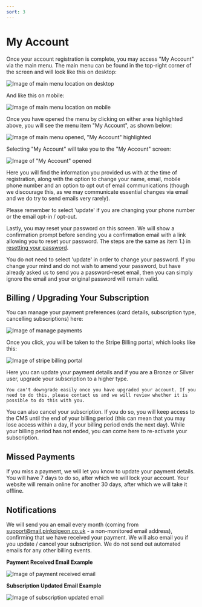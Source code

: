 ```yaml
---
sort: 3
---
```


# My Account

Once your account registration is complete, you may access "My Account" via the main menu. The main menu can be found in the top-right corner of the screen and will look like this on desktop:

![Image of main menu location on desktop](https://raw.githubusercontent.com/pinkpigeondocs/Pink-Pigeon-Documentation/master/docs/2_Account_Setup_And_Login/images/main_menu_location_desktop.png)

And like this on mobile:

![Image of main menu location on mobile](https://raw.githubusercontent.com/pinkpigeondocs/Pink-Pigeon-Documentation/master/docs/2_Account_Setup_And_Login/images/main_menu_location_mobile.png)

Once you have opened the menu by clicking on either area highlighted above, you will see the menu item "My Account", as shown below:

![Image of main menu opened, "My Account" highlighted](https://raw.githubusercontent.com/pinkpigeondocs/Pink-Pigeon-Documentation/master/docs/2_Account_Setup_And_Login/images/main_menu_my_account.png)

Selecting "My Account" will take you to the "My Account" screen:

![Image of "My Account" opened](https://raw.githubusercontent.com/pinkpigeondocs/Pink-Pigeon-Documentation/master/docs/2_Account_Setup_And_Login/images/my_account_main.png)

Here you will find the information you provided us with at the time of registration, along with the option to change your name, email, mobile phone number and an option to opt out of email communications (though we discourage this, as we may communicate essential changes via email and we do try to send emails very rarely).

Please remember to select 'update' if you are changing your phone number or the email opt-in / opt-out.

Lastly, you may reset your password on this screen. We will show a confirmation prompt before sending you a confirmation email with a link allowing you to reset your password. The steps are the same as item 1.) in [resetting your password][resetpw].

You do not need to select 'update' in order to change your password. If you change your mind and do not wish to amend your password, but have already asked us to send you a password-reset email, then you can simply ignore the email and your original password will remain valid.

## Billing / Upgrading Your Subscription

You can manage your payment preferences (card details, subscription type, cancelling subscriptions) here:

![Image of manage payments](https://raw.githubusercontent.com/pinkpigeondocs/Pink-Pigeon-Documentation/master/docs/2_Account_Setup_And_Login/images/manage_payments.png)

Once you click, you will be taken to the Stripe Billing portal, which looks like this:

![Image of stripe billing portal](https://raw.githubusercontent.com/pinkpigeondocs/Pink-Pigeon-Documentation/master/docs/2_Account_Setup_And_Login/images/stripe_billing_portal.png)

Here you can update your payment details and if you are a Bronze or Silver user, upgrade your subscription to a higher type.

```tip
You can't downgrade easily once you have upgraded your account. If you need to do this, please contact us and we will review whether it is possible to do this with you.
```

You can also cancel your subscription. If you do so, you will keep access to the CMS until the end of your billing period (this can mean that you may lose access within a day, if your billing period ends the next day). While your billing period has not ended, you can come here to re-activate your subscription.

## Missed Payments

If you miss a payment, we will let you know to update your payment details. You will have 7 days to do so, after which we will lock your account. Your website will remain online for another 30 days, after which we will take it offline.

## Notifications

We will send you an email every month (coming from support@mail.pinkpigeon.co.uk - a non-monitored email address), confirming that we have received your payment. We will also email you if you update / cancel your subscription. We do not send out automated emails for any other billing events.

**Payment Received Email Example**

![Image of payment received email](https://raw.githubusercontent.com/pinkpigeondocs/Pink-Pigeon-Documentation/master/docs/2_Account_Setup_And_Login/images/payment_received_email.png)


**Subscription Updated Email Example**

![Image of subscription updated email](https://raw.githubusercontent.com/pinkpigeondocs/Pink-Pigeon-Documentation/master/docs/2_Account_Setup_And_Login/images/subscription_updated_email.png)



[resetpw]:https://pinkpigeondocs.github.io/Pink-Pigeon-Documentation/2_Account_Setup_And_Login/2_login.html#resetting-your-password
